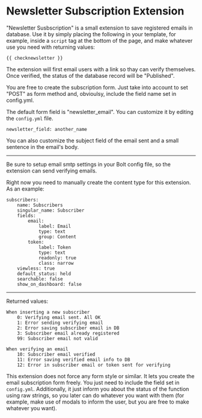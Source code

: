 Newsletter Subscription Extension
=================================

"Newsletter Susbscription" is a small extension to save registered emails in database.
Use it by simply placing the following in your template, for example, inside a `script` tag at the bottom of the page, and make whatever use you need with returning values:

    {{ checknewsletter }}

The extension will first email users with a link so thay can verify themselves. Once verified, the status of the database record will be "Published".

You are free to create the subscription form. Just take into account to set "POST" as form method and, obvioulsy, include the field name set in config.yml.

The default form field is "newsletter_email". You can customize it by editing the `config.yml` file.

    newsletter_field: another_name

You can also customize the subject field of the email sent and a small sentence in the email's body.

----

Be sure to setup email smtp settings in your Bolt config file, so the extension can send verifying emails.

Right now you need to manually create the content type for this extension. As an example:



    subscribers:
        name: Subscribers
        singular_name: Subscriber
        fields:
            email:
                label: Email
                type: text
                group: Content
            token:
                label: Token
                type: text
                readonly: true
                class: narrow
        viewless: true
        default_status: held
        searchable: false
        show_on_dashboard: false
        
----
    
Returned values:

    When inserting a new subscriber
        0: Verifying email sent. All OK
        1: Error sending verifying email
        2: Error saving subscriber email in DB
        3: Subscriber email already registered
        99: Subscriber email not valid
        
    When verifying an email
        10: Subscriber email verified
        11: Error saving verified email info to DB
        12: Error in subscriber email or token sent for verifying 

This extension does not force any form style or similar.
It lets you create the email subscription form freely. You just need to include the field set in `config.yml`.
Additionally, it just inform you about the status of the function using raw strings, so you later can do whatever you want with them (for example, make use of modals to inform the user, but you are free to make whatever you want).
